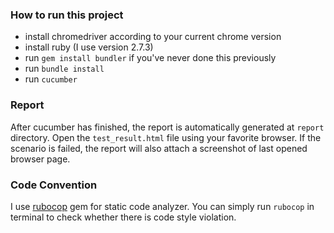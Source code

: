 ### How to run this project  
- install chromedriver according to your current chrome version  
- install ruby (I use version 2.7.3)  
- run ```gem install bundler``` if you've never done this previously  
- run ```bundle install```  
- run ```cucumber```   

### Report  
After cucumber has finished, the report is automatically generated at ```report``` directory. Open the ```test_result.html``` file using your favorite browser.  If the scenario is failed, the report will also attach a screenshot of last opened browser page.
  
### Code Convention  
I use [rubocop](https://github.com/rubocop/rubocop) gem for static code analyzer. You can simply run ```rubocop``` in terminal to check whether there is code style violation.